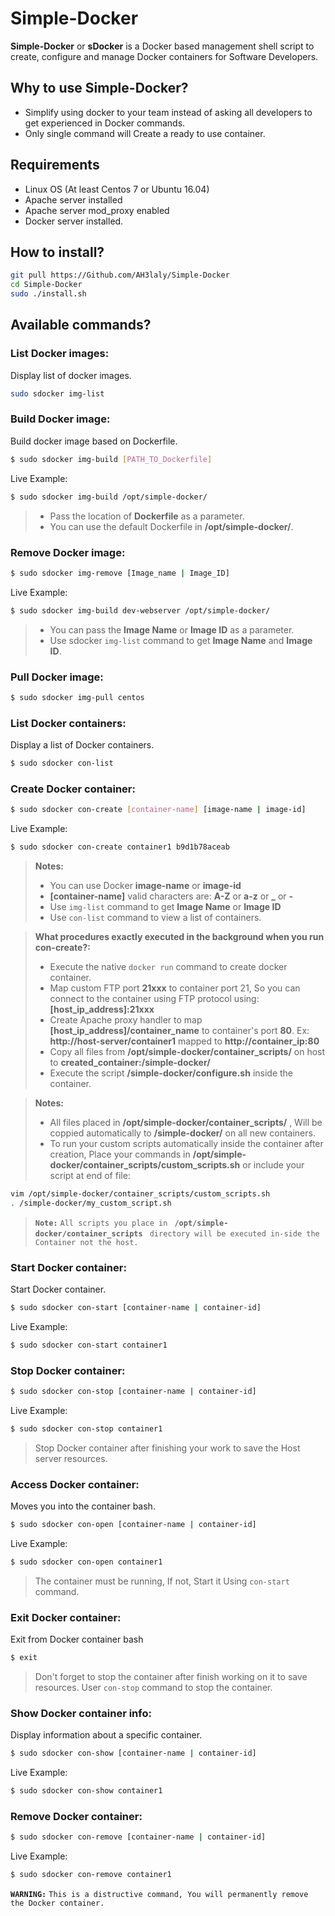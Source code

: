 # Simple-Docker

**Simple-Docker** or **sDocker** is a Docker based management shell script to create, configure and manage Docker containers for Software Developers.

## Why to use Simple-Docker?

  - Simplify using docker to your team instead of asking all developers to get experienced in Docker commands.
  - Only single command will Create a ready to use container. 

## Requirements

  - Linux OS (At least Centos 7 or Ubuntu 16.04)
  - Apache server installed
  - Apache server mod_proxy enabled
  - Docker server installed.


## How to install?

```sh
git pull https://Github.com/AH3laly/Simple-Docker
cd Simple-Docker
sudo ./install.sh
```
## Available commands?

### List Docker images:
Display list of docker images.
```bash
sudo sdocker img-list
```
### Build Docker image:
Build docker image based on Dockerfile.
```sh
$ sudo sdocker img-build [PATH_TO_Dockerfile]
```
Live Example:
```sh
$ sudo sdocker img-build /opt/simple-docker/
```
> - Pass the location of **Dockerfile** as a parameter.
> - You can use the default Dockerfile in **/opt/simple-docker/**.

### Remove Docker image:
```sh
$ sudo sdocker img-remove [Image_name | Image_ID]
```
Live Example:
```sh
$ sudo sdocker img-build dev-webserver /opt/simple-docker/
```
> - You can pass the **Image Name** or **Image ID** as a parameter.
> - Use sdocker `img-list` command to get **Image Name** and **Image ID**.

### Pull Docker image:
```sh
$ sudo sdocker img-pull centos
```

### List Docker containers:
Display a list of Docker containers.
```sh
$ sudo sdocker con-list
```

### Create Docker container:
```sh
$ sudo sdocker con-create [container-name] [image-name | image-id]
```
Live Example:
```sh
$ sudo sdocker con-create container1 b9d1b78aceab
```
>**Notes:**
> - You can use Docker **image-name** or **image-id**
> - **[container-name]** valid characters are:  **A-Z** or **a-z** or **_** or **-**
> - Use `img-list` command to get **Image Name** or **Image ID**
> - Use `con-list` command to view a list of containers.

> **What procedures exactly executed in the background when you run con-create?:**
> - Execute the native `docker run` command to create docker container.
> - Map custom FTP port **21xxx** to container port 21, So you can connect to the container using FTP protocol using: **[host_ip_address]:21xxx**
> - Create Apache proxy handler to map **[host_ip_address]/container_name** to container's port **80**.
> Ex: **http://host-server/container1** mapped to **http://container_ip:80**
> - Copy all files from **/opt/simple-docker/container_scripts/** on host to **created_container:/simple-docker/**
> - Execute the script **/simple-docker/configure.sh** inside the container.

> **Notes:**
> - All files placed in **/opt/simple-docker/container_scripts/** , Will be coppied automatically to **/simple-docker/** on all new containers.
> - To run your custom scripts automatically inside the container after creation, Place your commands in **/opt/simple-docker/container_scripts/custom_scripts.sh** or include your script at end of file:
```sh
vim /opt/simple-docker/container_scripts/custom_scripts.sh
. /simple-docker/my_custom_script.sh
```

> **`Note:`** `All scripts you place in ` **`/opt/simple-docker/container_scripts`** ` directory will be executed in-side the Container not the host.`

### Start Docker container:
Start Docker container.
```sh
$ sudo sdocker con-start [container-name | container-id] 
```
Live Example:
```sh
$ sudo sdocker con-start container1
```
### Stop Docker container:
```sh
$ sudo sdocker con-stop [container-name | container-id] 
```
Live Example:
```sh
$ sudo sdocker con-stop container1
```
> Stop Docker container after finishing your work to save the Host server resources.

### Access Docker container:
Moves you into the container bash.
```sh
$ sudo sdocker con-open [container-name | container-id] 
```
Live Example:
```sh
$ sudo sdocker con-open container1
```
>The container must be running, If not, Start it Using `con-start` command.

### Exit Docker container:
Exit from Docker container bash
```sh
$ exit
```
> Don't forget to stop the container after finish working on it to save resources.
> User `con-stop` command to stop the container.

### Show Docker container info:
Display information about a specific container.
```sh
$ sudo sdocker con-show [container-name | container-id] 
```
Live Example:
```sh
$ sudo sdocker con-show container1
```

### Remove Docker container:
```sh
$ sudo sdocker con-remove [container-name | container-id] 
```
Live Example:
```sh
$ sudo sdocker con-remove container1
```
**`WARNING:`** `This is a distructive command, You will permanently remove the Docker container.`
